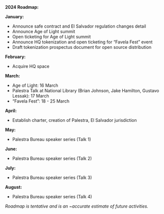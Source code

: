 **2024 Roadmap:**

**January:**
- Announce safe contract and El Salvador regulation changes detail
- Announce Age of Light summit
- Open ticketing for Age of Light summit
- Announce HQ tokenization and open ticketing for “Favela Fest” event
- Draft tokenization prospectus document for open source distribution

**February:**
- Acquire HQ space

**March:**
- Age of Light: 16 March
- Palestra Talk at National Library (Brian Johnson, Jake Hamilton, Gustavo Lessak): 17 March 
- “Favela Fest”: 18 - 25 March

**April:**
- Establish charter, creation of Palestra, El Salvador jurisdiction

**May:**
- Palestra Bureau speaker series (Talk 1)

**June:**
- Palestra Bureau speaker series (Talk 2)

**July:**
- Palestra Bureau speaker series (Talk 3)

**August:**
- Palestra Bureau speaker series (Talk 4)


_Roadmap is tentative and is an ~accurate estimate of future activities._
